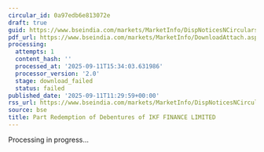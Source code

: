```yaml
---
circular_id: 0a97edb6e813072e
draft: true
guid: https://www.bseindia.com/markets/MarketInfo/DispNoticesNCirculars.aspx?Noticeid={1BE2505B-B916-4319-AECC-CC845E2DEE8B}&noticeno=20250911-28&dt=09/11/2025&icount=28&totcount=86&flag=0
pdf_url: https://www.bseindia.com/markets/MarketInfo/DownloadAttach.aspx?id=20250911-28&attachedId=
processing:
  attempts: 1
  content_hash: ''
  processed_at: '2025-09-11T15:34:03.631986'
  processor_version: '2.0'
  stage: download_failed
  status: failed
published_date: '2025-09-11T11:29:59+00:00'
rss_url: https://www.bseindia.com/markets/MarketInfo/DispNoticesNCirculars.aspx?Noticeid={1BE2505B-B916-4319-AECC-CC845E2DEE8B}&noticeno=20250911-28&dt=09/11/2025&icount=28&totcount=86&flag=0
source: bse
title: Part Redemption of Debentures of IKF FINANCE LIMITED
---
```


Processing in progress...